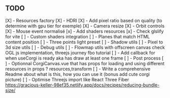 ## TODO

[X] - Resources factory
[X] - HDRI
[X] - Add pixel ratio based on quality (to determine with gpu tier for exemple)
[X] - Camera resize
[X] - Orbit controls
[X] - Mouse event normalisé
[x] - Add shaders resources
[x] - Check glslify for vite
[ ] - Custom shaders integration
[ ] - Planes that match HTML content position
[ ] - Three points light preset
[ ] - Shadow utils
[ ] - Pixel to 3d size utils
[ ] - Debug utils
[ ] - Flowmap utils with offscreen canvas check OGL js implementation, threejs journey fbo tutorial
[ ] - Add callback for when useCorgi is ready aka has draw at least one frame
[ ] - Post process
[ ] - Optionnal CorgiCanvas.vue that has props for loading and using different resources in props ? resources,transform
[ ] - Write a comprehensive Readme about what is this, how you can use it (bonus add cute corgi picture)
[ ] - Optimise Threejs import like React Three Fiber https://gracious-keller-98ef35.netlify.app/docs/recipes/reducing-bundle-size/